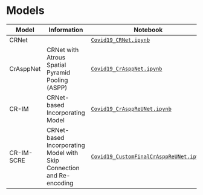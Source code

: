 # Models

| Model | Information | Notebook |
| ----- | ----------- | -------- |
| CRNet | | [`Covid19_CRNet.ipynb`](./Covid19_CRNet.ipynb) |
| CrAsppNet | CRNet with Atrous Spatial Pyramid Pooling (ASPP) | [`Covid19_CrAsppNet.ipynb`](./Covid19_CrAsppNet.ipynb)  |
| CR-IM | CRNet-based Incorporating Model | [`Covid19_CrAsppReUNet.ipynb`](./Covid19_CrAsppReUNet.ipynb) |
| CR-IM-SCRE | CRNet-based Incorporating Model with Skip Connection and Re-encoding | [`Covid19_CustomFinalCrAsppReUNet.ipynb`](./Covid19_CustomFinalCrAsppReUNet.ipynb) |
